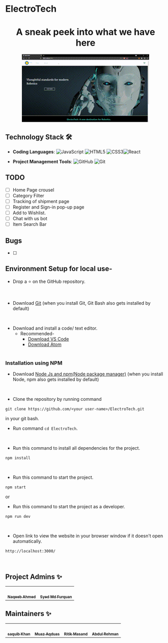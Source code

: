 # ElectroTech
<div align="center">
 <h1>A sneak peek into what we have here</h1>
 
![wordnook](ElectroTech.gif)


</div>

## Technology Stack 🛠️


- **Coding Languages**: <img alt="JavaScript" src="https://img.shields.io/badge/javascript%20-%23323330.svg?&style=for-the-badge&logo=javascript&logoColor=%23F7DF1E"/> <img alt="HTML5" src="https://img.shields.io/badge/html5%20-%23E34F26.svg?&style=for-the-badge&logo=html5&logoColor=white"/> <img alt="CSS3" src="https://img.shields.io/badge/css3%20-%231572B6.svg?&style=for-the-badge&logo=css3&logoColor=white"/><img alt="React" src="https://img.shields.io/badge/react%20-%231572B6.svg?&style=for-the-badge&logo=react&logoColor=white"/>

- **Project Management Tools**: <img alt="GitHub" src="https://img.shields.io/badge/github%20-%23121011.svg?&style=for-the-badge&logo=github&logoColor=white"/> <img alt="Git" src="https://img.shields.io/badge/git%20-%23F05033.svg?&style=for-the-badge&logo=git&logoColor=white"/>

## TODO

- [ ] Home Page crousel 
- [ ] Category Filter
- [ ] Tracking of shipment page
- [ ] Register and Sign-in pop-up page 
- [ ] Add to Wishlist.
- [ ] Chat with us bot
- [ ] Item Search Bar

## Bugs
- [ ]

## Environment Setup for local use-

* Drop a :star: on the GitHub repository.
<br/>

* Download [Git](https://git-scm.com/downloads) (when you install Git, Git Bash also gets installed by default)
<br/>

* Download and install a code/ text editor.
    - Recommended-
        - [Download VS Code](https://code.visualstudio.com/download)
        - [Download Atom](https://atom.io/)
<br/> <br/>

### Installation using NPM 

* Download [Node Js and npm(Node package manager)](https://nodejs.org/en/) (when you install Node, npm also gets installed by default)
<br/>


* Clone the repository by running command
```
git clone https://github.com/<your user-name>/ElectroTech.git
```
in your git bash.
<br/>

* Run command `cd ElectroTech`.
<br/>

* Run this command to install all dependencies for the project.
```
npm install
```

<br/>

* Run this command to start the project.
```
npm start
```

or

* Run this command to start the project as a developer.
```
npm run dev
```
<br/>

* Open link to view the website in your browser window if it doesn't open automatically.
```
http://localhost:3000/
```
<br/>

## Project Admins ✨
<table>
  <tr>
    <td align="center"><a href="https://github.com/naqeeb2710"><img src="https://avatars.githubusercontent.com/u/36132542?s=400&u=f85fc63c2558ba38d0f04e67446b4820f44821a7&v=4" width="100px;" alt=""/><br /><sub><b>Naqeeb Ahmed<br/>
    <td align="center"><a href="https://github.com/Furquan712"><img src="https://avatars.githubusercontent.com/u/78477491?v=4" width="100px;" alt=""/><br /><sub><b>Syed Md Furquan<br/>
    
  </tr>
</table>

## Maintainers ✨
<table>
  <tr>
    <td align="center"><a href="https://github.com/saquibk765"><img src="https://avatars.githubusercontent.com/u/83610280?v=4" width="100px;" alt=""/><br /><sub><b>saquib Khan<br/>
    <td align="center"><a href="https://github.com/muazaqdas"><img src="https://avatars.githubusercontent.com/u/84477094?v=4" width="100px;" alt=""/><br /><sub><b>Muaz Aqduas<br/>
    <td align="center"><a href="https://github.com/ritikmasand"><img src="https://avatars.githubusercontent.com/u/77391068?v=4" width="100px;" alt=""/><br /><sub><b>Ritik Masand<br/>
     <td align="center"><a href="https://github.com/abdul0808"><img src="https://avatars.githubusercontent.com/u/77425399?v=4" width="100px;" alt=""/><br /><sub><b>Abdul Rehman<br/>
    
  </tr>
</table>

